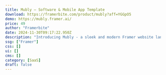 ```yaml
---
title: Mubly — Software & Mobile App Template
download: https://framerbite.com/product/mubly?aff=YGGpO5
demo: https://mubly.framer.ai/
price: 49
author: "Framerbite"
date: 2024-11-30T09:17:22.950Z
description: "Introducing Mubly - a sleek and modern Framer website landing page template tailored for Software & Mobile App businesses. With 15 ready-to-use pages, Mubly provides a complete solution for creating a beautiful & high converting website."
ssg: ["Framer"]
css: []
ui: []
cms: []
category: [SaaS]
draft: false
---
```

